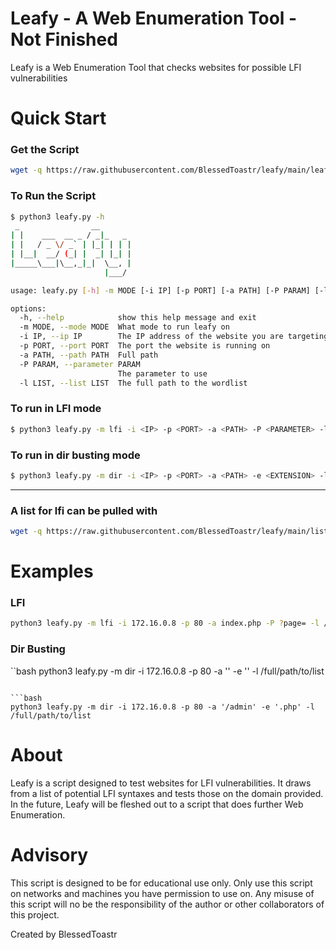 # Leafy - A Web Enumeration Tool - Not Finished

Leafy is a Web Enumeration Tool that checks websites for possible LFI vulnerabilities

# Quick Start

### Get the Script

```bash
wget -q https://raw.githubusercontent.com/BlessedToastr/leafy/main/leafy.py
```

### To Run the Script

```bash
$ python3 leafy.py -h
 _                __       
| |    ___  __ _ / _|_   _ 
| |   / _ \/ _` | |_| | | |
| |__|  __/ (_| |  _| |_| |
|_____\___|\__,_|_|  \__, |
                     |___/ 

usage: leafy.py [-h] -m MODE [-i IP] [-p PORT] [-a PATH] [-P PARAM] [-l LIST]

options:
  -h, --help            show this help message and exit
  -m MODE, --mode MODE  What mode to run leafy on
  -i IP, --ip IP        The IP address of the website you are targeting
  -p PORT, --port PORT  The port the website is running on
  -a PATH, --path PATH  Full path
  -P PARAM, --parameter PARAM
                        The parameter to use
  -l LIST, --list LIST  The full path to the wordlist
```

### To run in LFI mode
```bash
$ python3 leafy.py -m lfi -i <IP> -p <PORT> -a <PATH> -P <PARAMETER> -l <WORDLIST>
```

### To run in dir busting mode
```bash
$ python3 leafy.py -m dir -i <IP> -p <PORT> -a <PATH> -e <EXTENSION> -l <WORDLIST>
```
---
### A list for lfi can be pulled with

```bash
wget -q https://raw.githubusercontent.com/BlessedToastr/leafy/main/list
```

# Examples
### LFI
```bash
python3 leafy.py -m lfi -i 172.16.0.8 -p 80 -a index.php -P ?page= -l /full/path/to/list
```

### Dir Busting
``bash
python3 leafy.py -m dir -i 172.16.0.8 -p 80 -a '' -e '' -l /full/path/to/list
```

```bash
python3 leafy.py -m dir -i 172.16.0.8 -p 80 -a '/admin' -e '.php' -l /full/path/to/list
```


# About

Leafy is a script designed to test websites for LFI vulnerabilities. It draws from a list of potential LFI syntaxes and tests those on the domain provided. In the future, Leafy will be fleshed out to a script that does further Web Enumeration.

# Advisory

This script is designed to be for educational use only. Only use this script on networks and machines you have permission to use on. Any misuse of this script will no be the responsibility of the author or other collaborators of this project. 

Created by BlessedToastr
